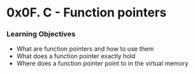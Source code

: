 # 0x0F. C - Function pointers
### Learning Objectives
- What are function pointers and how to use them
- What does a function pointer exactly hold
- Where does a function pointer point to in the virtual memory